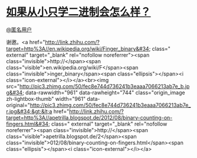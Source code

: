 
#  [如果从小只学二进制会怎么样？](https://zhihu.com/questions/20513202)



[@匿名用户]()

谢邀。&lt;a href=&#34;http://link.zhihu.com/?target=http%3A//en.wikipedia.org/wiki/Finger_binary&#34; class=&#34; external&#34; target=&#34;_blank&#34; rel=&#34;nofollow noreferrer&#34;&gt;&lt;span class=&#34;invisible&#34;&gt;http://&lt;/span&gt;&lt;span class=&#34;visible&#34;&gt;en.wikipedia.org/wiki/F&lt;/span&gt;&lt;span class=&#34;invisible&#34;&gt;inger_binary&lt;/span&gt;&lt;span class=&#34;ellipsis&#34;&gt;&lt;/span&gt;&lt;i class=&#34;icon-external&#34;&gt;&lt;/i&gt;&lt;/a&gt;&lt;br&gt;&lt;img src=&#34;http://pic3.zhimg.com/50/fec8e744d736241b3eaaa7066213ab7e_b.jpg&#34; data-rawwidth=&#34;961&#34; data-rawheight=&#34;744&#34; class=&#34;origin_image zh-lightbox-thumb&#34; width=&#34;961&#34; data-original=&#34;http://pic3.zhimg.com/50/fec8e744d736241b3eaaa7066213ab7e_r.jpg&#34;&gt;&lt;a href=&#34;http://link.zhihu.com/?target=http%3A//apetrilla.blogspot.de/2012/08/binary-counting-on-fingers.html&#34; class=&#34; external&#34; target=&#34;_blank&#34; rel=&#34;nofollow noreferrer&#34;&gt;&lt;span class=&#34;invisible&#34;&gt;http://&lt;/span&gt;&lt;span class=&#34;visible&#34;&gt;apetrilla.blogspot.de/2&lt;/span&gt;&lt;span class=&#34;invisible&#34;&gt;012/08/binary-counting-on-fingers.html&lt;/span&gt;&lt;span class=&#34;ellipsis&#34;&gt;&lt;/span&gt;&lt;i class=&#34;icon-external&#34;&gt;&lt;/i&gt;&lt;/a&gt;